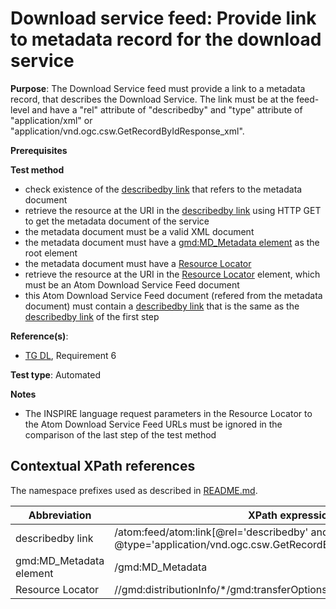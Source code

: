 # Download service feed: Provide link to metadata record for the download service

**Purpose**: The Download Service feed must provide a link to a metadata record, that describes the Download Service. The link must be at the feed-level and have a "rel" attribute of "describedby" and "type" attribute of "application/xml" or "application/vnd.ogc.csw.GetRecordByIdResponse_xml".

**Prerequisites**

**Test method**

* check existence of the [describedby link](#describedbylink) that refers to the metadata document
* retrieve the resource at the URI in the [describedby link](#describedbylink) using HTTP GET to get the metadata document of the service
* the metadata document must be a valid XML document
* the metadata document must have a [gmd:MD_Metadata element](#md_metadata_element) as the root element
* the metadata document must have a [Resource Locator](#resourcelocator)
* retrieve the resource at the URI in the [Resource Locator](#resourcelocator) element, which must be an Atom Download Service Feed document
* this Atom Download Service Feed document (refered from the metadata document) must contain a [describedby link](#describedbylink) that is the same as the [describedby link](#describedbylink) of the first step

**Reference(s)**:

* [TG DL](http://inspire.ec.europa.eu/id/ats/download-atom/master/atom-pre-defined/README#ref_TG_DL), Requirement 6


**Test type**: Automated

**Notes**

* The INSPIRE language request parameters in the Resource Locator to the Atom Download Service Feed URLs must be ignored in the comparison of the last step of the test method

## Contextual XPath references

The namespace prefixes used as described in [README.md](http://inspire.ec.europa.eu/id/ats/download-atom/master/atom-pre-defined/README#namespaces).

Abbreviation                                               |  XPath expression
---------------------------------------------------------- | -------------------------------------------------------------------------
describedby link <a name="describedbylink"></a> | /atom:feed/atom:link[@rel='describedby' and (@type='application/xml' or @type='application/vnd.ogc.csw.GetRecordByIdResponse_xml')]/@href
gmd:MD_Metadata element <a name="md_metadata_element"></a> | /gmd:MD_Metadata
Resource Locator <a name="resourcelocator"></a>| //gmd:distributionInfo/\*/gmd:transferOptions/\*/gmd:onLine/\*/gmd:linkage

